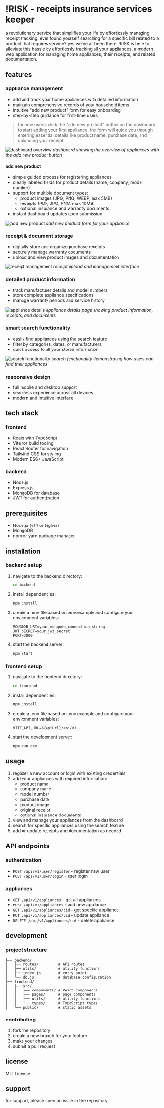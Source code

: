 # !RISK - receipts insurance services keeper

a revolutionary service that simplifies your life by effortlessly managing receipt tracking. ever found yourself searching for a specific bill related to a product that requires service? yes we’ve all been there. !RISK is here to alleviate this hassle by effortlessly tracking all your appliances. a modern web application for managing home appliances, their receipts, and related documentation.

## features

### appliance management
- add and track your home appliances with detailed information
- maintain comprehensive records of your household items
- intuitive "add new product" form for easy onboarding
- step-by-step guidance for first-time users

> for new users: click the "add new product" button on the dashboard to start adding your first appliance. the form will guide you through entering essential details like product name, purchase date, and uploading your receipt.

![dashboard overview](frontend/src/assets/screenshots/Dashboard.JPG)
*dashboard showing the overview of appliances with the add new product button*

#### add new product
- simple guided process for registering appliances
- clearly labeled fields for product details (name, company, model number)
- support for multiple document types:
  - product images (JPG, PNG, WEBP, max 5MB)
  - receipts (PDF, JPG, PNG, max 10MB)
  - optional insurance and warranty documents
- instant dashboard updates upon submission

![add new product](frontend/src/assets/screenshots/Add-Product.JPG)
*add new product form for your appliance*

### receipt & document storage
- digitally store and organize purchase receipts
- securely manage warranty documents
- upload and view product images and documentation

![receipt management](frontend/src/assets/screenshots/Add-Receipt.JPG)
*receipt upload and management interface*

### detailed product information
- track manufacturer details and model numbers
- store complete appliance specifications
- manage warranty periods and service history

![appliance details](frontend/src/assets/screenshots/Appliance-Details.JPG)
*appliance details page showing product information, receipts, and documents*

### smart search functionality
- easily find appliances using the search feature
- filter by categories, dates, or manufacturers
- quick access to all your stored information

![search functionality](frontend/src/assets/screenshots/Search.JPG)
*search functionality demonstrating how users can find their appliances*

### responsive design
- full mobile and desktop support
- seamless experience across all devices
- modern and intuitive interface

## tech stack

### frontend
- React with TypeScript
- Vite for build tooling
- React Router for navigation
- Tailwind CSS for styling
- Modern ES6+ JavaScript

### backend
- Node.js
- Express.js
- MongoDB for database
- JWT for authentication

## prerequisites

- Node.js (v14 or higher)
- MongoDB
- npm or yarn package manager

## installation

### backend setup

1. navigate to the backend directory:
   ```bash
   cd backend
   ```

2. install dependencies:
   ```bash
   npm install
   ```

3. create a .env file based on .env.example and configure your environment variables:
   ```
   MONGODB_URI=your_mongodb_connection_string
   JWT_SECRET=your_jwt_secret
   PORT=3000
   ```

4. start the backend server:
   ```bash
   npm start
   ```

### frontend setup

1. navigate to the frontend directory:
   ```bash
   cd frontend
   ```

2. install dependencies:
   ```bash
   npm install
   ```

3. create a .env file based on .env.example and configure your environment variables:
   ```
   VITE_API_URL=${apiUrl}/api/v1
   ```

4. start the development server:
   ```bash
   npm run dev
   ```

## usage

1. register a new account or login with existing credentials
2. add your appliances with required information:
   - product name
   - company name
   - model number
   - purchase date
   - product image
   - original receipt
   - optional insurance documents
3. view and manage your appliances from the dashboard
4. search for specific appliances using the search feature
5. add or update receipts and documentation as needed


## API endpoints

### authentication
- `POST /api/v1/user/register` - register new user
- `POST /api/v1/user/login` - user login

### appliances
- `GET /api/v1/appliances` - get all appliances
- `POST /api/v1/appliances` - add new appliance
- `GET /api/v1/appliances/:id` - get specific appliance
- `PUT /api/v1/appliances/:id` - update appliance
- `DELETE /api/v1/appliances/:id` - delete appliance

## development

### project structure

```
├── backend/
│   ├── routes/         # API routes
│   ├── utils/          # utility functions
│   ├── index.js        # entry point
│   └── db.js           # database configuration
├── frontend/
│   ├── src/
│   │   ├── components/ # React components
│   │   ├── pages/      # page components
│   │   ├── utils/      # utility functions
│   │   └── types/      # TypeScript types
│   └── public/         # static assets
```

### contributing

1. fork the repository
2. create a new branch for your feature
3. make your changes
4. submit a pull request

## license

MIT License

## support

for support, please open an issue in the repository.